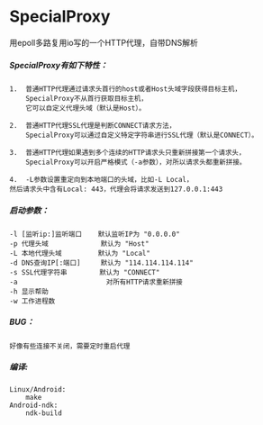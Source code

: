 SpecialProxy  
======  
用epoll多路复用io写的一个HTTP代理，自带DNS解析  
  
##### SpecialProxy有如下特性：  
    1.  普通HTTP代理通过请求头首行的host或者Host头域字段获得目标主机，  
        SpecialProxy不从首行获取目标主机，  
        它可以自定义代理头域（默认是Host）。  
  
    2.  普通HTTP代理SSL代理是判断CONNECT请求方法，  
        SpecialProxy可以通过自定义特定字符串进行SSL代理（默认是CONNECT）。  
  
    3.  普通HTTP代理如果遇到多个连续的HTTP请求头只重新拼接第一个请求头，  
        SpecialProxy可以开启严格模式（-a参数），对所以请求头都重新拼接。  
  
    4.  -L参数设置重定向到本地端口的头域，比如-L Local，  
    然后请求头中含有Local: 443，代理会将请求发送到127.0.0.1:443  
  
##### 启动参数：  
    -l [监听ip:]监听端口    默认监听IP为 "0.0.0.0"  
    -p 代理头域             默认为 "Host"  
    -L 本地代理头域         默认为 "Local"  
    -d DNS查询IP[:端口]     默认为 "114.114.114.114"  
    -s SSL代理字符串        默认为 "CONNECT"  
    -a                      对所有HTTP请求重新拼接  
    -h 显示帮助  
    -w 工作进程数  
  
##### BUG：  
    好像有些连接不关闭，需要定时重启代理
  
##### 编译:  
~~~~~
Linux/Android:  
    make  
Android-ndk:  
    ndk-build  
~~~~~